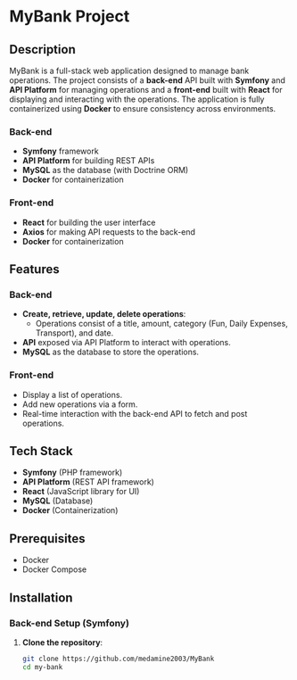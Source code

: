# MyBank Project

## Description

MyBank is a full-stack web application designed to manage bank operations. The project consists of a **back-end** API built with **Symfony** and **API Platform** for managing operations and a **front-end** built with **React** for displaying and interacting with the operations. The application is fully containerized using **Docker** to ensure consistency across environments.

### Back-end

- **Symfony** framework
- **API Platform** for building REST APIs
- **MySQL** as the database (with Doctrine ORM)
- **Docker** for containerization

### Front-end

- **React** for building the user interface
- **Axios** for making API requests to the back-end
- **Docker** for containerization

## Features

### Back-end
- **Create, retrieve, update, delete operations**:
  - Operations consist of a title, amount, category (Fun, Daily Expenses, Transport), and date.
- **API** exposed via API Platform to interact with operations.
- **MySQL** as the database to store the operations.
  
### Front-end
- Display a list of operations.
- Add new operations via a form.
- Real-time interaction with the back-end API to fetch and post operations.

## Tech Stack

- **Symfony** (PHP framework)
- **API Platform** (REST API framework)
- **React** (JavaScript library for UI)
- **MySQL** (Database)
- **Docker** (Containerization)

## Prerequisites

- Docker
- Docker Compose

## Installation

### Back-end Setup (Symfony)

1. **Clone the repository**:
   ```bash
   git clone https://github.com/medamine2003/MyBank
   cd my-bank
